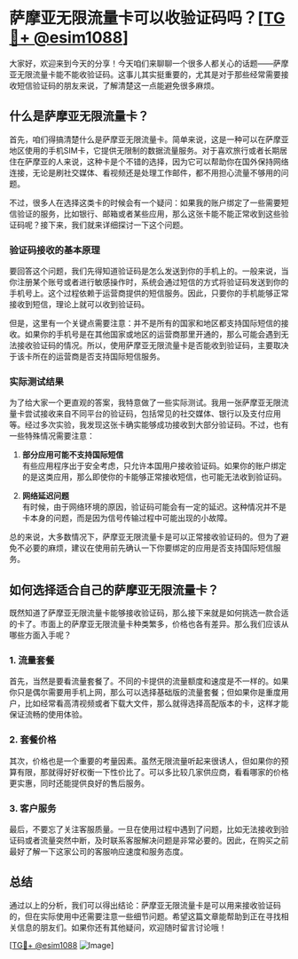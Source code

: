 # 萨摩亚无限流量卡可以收验证码吗？[[TG💪+ @esim1088](https://t.me/s/esim1088)]

大家好，欢迎来到今天的分享！今天咱们来聊聊一个很多人都关心的话题——萨摩亚无限流量卡能不能收验证码。这事儿其实挺重要的，尤其是对于那些经常需要接收短信验证码的朋友来说，了解清楚这一点能避免很多麻烦。

## 什么是萨摩亚无限流量卡？

首先，咱们得搞清楚什么是萨摩亚无限流量卡。简单来说，这是一种可以在萨摩亚地区使用的手机SIM卡，它提供无限制的数据流量服务。对于喜欢旅行或者长期居住在萨摩亚的人来说，这种卡是个不错的选择，因为它可以帮助你在国外保持网络连接，无论是刷社交媒体、看视频还是处理工作邮件，都不用担心流量不够用的问题。

不过，很多人在选择这类卡的时候会有一个疑问：如果我的账户绑定了一些需要短信验证的服务，比如银行、邮箱或者某些应用，那么这张卡能不能正常收到这些验证码呢？接下来，我们就来详细探讨一下这个问题。

### 验证码接收的基本原理

要回答这个问题，我们先得知道验证码是怎么发送到你的手机上的。一般来说，当你注册某个账号或者进行敏感操作时，系统会通过短信的方式将验证码发送到你的手机号上。这个过程依赖于运营商提供的短信服务。因此，只要你的手机能够正常接收到短信，理论上就可以收到验证码。

但是，这里有一个关键点需要注意：并不是所有的国家和地区都支持国际短信的接收。如果你的手机号是在其他国家或地区的运营商那里开通的，那么可能会遇到无法接收验证码的情况。所以，使用萨摩亚无限流量卡是否能收到验证码，主要取决于该卡所在的运营商是否支持国际短信服务。

### 实际测试结果

为了给大家一个更直观的答案，我特意做了一些实际测试。我用一张萨摩亚无限流量卡尝试接收来自不同平台的验证码，包括常见的社交媒体、银行以及支付应用等。经过多次实验，我发现这张卡确实能够成功接收到大部分验证码。不过，也有一些特殊情况需要注意：

1. **部分应用可能不支持国际短信**  
   有些应用程序出于安全考虑，只允许本国用户接收验证码。如果你的账户绑定的是这类应用，那么即使你的卡能够正常接收短信，也可能无法收到验证码。

2. **网络延迟问题**  
   有时候，由于网络环境的原因，验证码可能会有一定的延迟。这种情况并不是卡本身的问题，而是因为信号传输过程中可能出现的小故障。

总的来说，大多数情况下，萨摩亚无限流量卡是可以正常接收验证码的。但为了避免不必要的麻烦，建议在使用前先确认一下你要绑定的应用是否支持国际短信服务。

## 如何选择适合自己的萨摩亚无限流量卡？

既然知道了萨摩亚无限流量卡能够接收验证码，那么接下来就是如何挑选一款合适的卡了。市面上的萨摩亚无限流量卡种类繁多，价格也各有差异。那么我们应该从哪些方面入手呢？

### 1. 流量套餐

首先，当然是要看流量套餐了。不同的卡提供的流量额度和速度是不一样的。如果你只是偶尔需要用手机上网，那么可以选择基础版的流量套餐；但如果你是重度用户，比如经常看高清视频或者下载大文件，那么就得选择高配版本的卡，这样才能保证流畅的使用体验。

### 2. 套餐价格

其次，价格也是一个重要的考量因素。虽然无限流量听起来很诱人，但如果你的预算有限，那就得好好权衡一下性价比了。可以多比较几家供应商，看看哪家的价格更实惠，同时还能提供良好的售后服务。

### 3. 客户服务

最后，不要忘了关注客服质量。一旦在使用过程中遇到了问题，比如无法接收到验证码或者流量突然中断，及时联系客服解决问题是非常必要的。因此，在购买之前最好了解一下这家公司的客服响应速度和服务态度。

## 总结

通过以上的分析，我们可以得出结论：萨摩亚无限流量卡是可以用来接收验证码的，但在实际使用中还需要注意一些细节问题。希望这篇文章能帮助到正在寻找相关信息的朋友们。如果你还有其他疑问，欢迎随时留言讨论哦！

[[TG💪+ @esim1088](https://t.me/s/esim1088) ![Image](https://i.postimg.cc/4NQfJmqS/Snipaste-2025-05-13-00-14-12.png)]